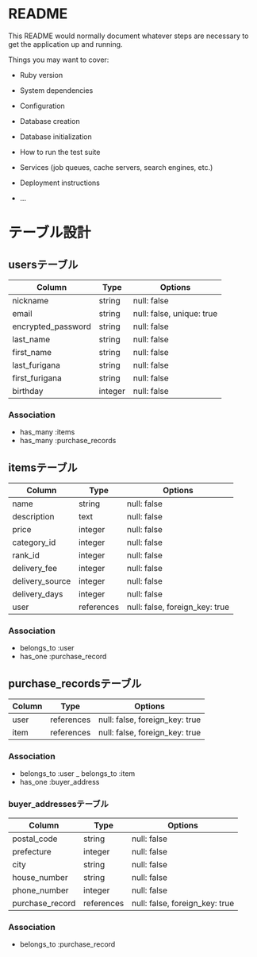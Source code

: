 # README

This README would normally document whatever steps are necessary to get the
application up and running.

Things you may want to cover:

* Ruby version

* System dependencies

* Configuration

* Database creation

* Database initialization

* How to run the test suite

* Services (job queues, cache servers, search engines, etc.)

* Deployment instructions

* ...

# テーブル設計

## usersテーブル

| Column             | Type    | Options                   |
| ------------------ | ------- | ------------------------- |
| nickname           | string  | null: false               |
| email              | string  | null: false, unique: true |
| encrypted_password | string  | null: false               |
| last_name          | string  | null: false               |
| first_name         | string  | null: false               |
| last_furigana      | string  | null: false               |
| first_furigana     | string  | null: false               |
| birthday           | integer | null: false               |

### Association

- has_many :items
- has_many :purchase_records

## itemsテーブル

| Column          | Type       | Options                        |
| --------------- | ---------- | ------------------------------ |
| name            | string     | null: false                    |
| description     | text       | null: false                    |
| price           | integer    | null: false                    |
| category_id     | integer    | null: false                    |
| rank_id         | integer    | null: false                    |
| delivery_fee    | integer    | null: false                    |
| delivery_source | integer    | null: false                    |
| delivery_days   | integer    | null: false                    |
| user            | references | null: false, foreign_key: true |

### Association

- belongs_to :user
- has_one :purchase_record

## purchase_recordsテーブル

| Column | Type       | Options                        |
| ------ | ---------- | ------------------------------ |
| user   | references | null: false, foreign_key: true |
| item   | references | null: false, foreign_key: true |

### Association

- belongs_to :user
_ belongs_to :item
- has_one :buyer_address

### buyer_addressesテーブル

| Column          | Type       | Options                        |
| --------------- | ---------- | ------------------------------ |
| postal_code     | string     | null: false                    |
| prefecture      | integer    | null: false                    |
| city            | string     | null: false                    |
| house_number    | string     | null: false                    |
| phone_number    | integer    | null: false                    |
| purchase_record | references | null: false, foreign_key: true |

### Association

- belongs_to :purchase_record